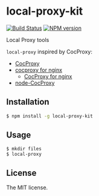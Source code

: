 # local-proxy-kit

[![Build Status](https://travis-ci.org/sasaplus1/local-proxy-kit.svg?branch=master)](https://travis-ci.org/sasaplus1/local-proxy-kit)
[![NPM version](https://badge.fury.io/js/local-proxy-kit.svg)](http://badge.fury.io/js/local-proxy-kit)

Local Proxy tools

`local-proxy` inspired by CocProxy:

- [CocProxy](http://coderepos.org/share/wiki/CocProxy)
- [cocproxy for nginx](https://gist.github.com/hotchpotch/990354)
  - [CocProxy for nginx](http://subtech.g.hatena.ne.jp/secondlife/20110525/1306299472)
- [node-CocProxy](https://github.com/azu/node-cocproxy)

## Installation

```sh
$ npm install -g local-proxy-kit
```

## Usage

```console
$ mkdir files
$ local-proxy
```

## License

The MIT license.
